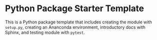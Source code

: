 # Python Package Starter Template

This is a Python package template that includes creating the module with
`setup.py`, creating an Ananconda environment, introductory docs with
Sphinx, and testing module with `pytest`.